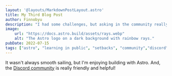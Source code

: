 ```yaml
---
layout: '@layouts/MarkdownPostLayout.astro'
title: My Third Blog Post
author: Finnobyu
description: "I had some challenges, but asking in the community really helped!"
image:
    url: "https://docs.astro.build/assets/rays.webp"
    alt: "The Astro logo on a dark background with rainbow rays."
pubDate: 2022-07-15
tags: ["astro", "learning in public", "setbacks", "community","discord","helpful"]
---
```

It wasn't always smooth sailing, but I'm enjoying building with Astro. And, the [Discord community](https://astro.build/chat) is really friendly and helpful!
